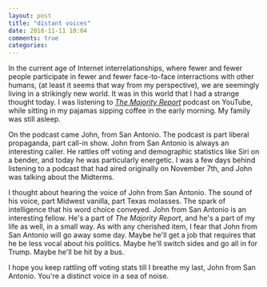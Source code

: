 ```yaml
---
layout: post
title: "distant voices"
date: 2018-11-11 10:04
comments: true
categories: 
---
```

In the current age of Internet interrelationships, where fewer and fewer people participate in fewer and fewer face-to-face interractions with other humans,
(at least it seems that way from my perspective), we are seemingly living in a strikingly new world.  It was in this world that I had a strange thought today.
I was listening to [_The Majority Report_](https://www.youtube.com/user/SamSeder/videos?app=desktop) podcast on YouTube, while sitting in my pajamas sipping coffee in the early morning.  My family was still asleep. 
<!-- more -->

On the podcast came John, from San Antonio.  The podcast is part liberal propaganda, part call-in show.  John from San Antonio is always an interesting caller.
He rattles off voting and demographic statistics like Siri on a bender, and today he was particularly energetic.  I was a few days behind listening to a podcast that
had aired originally on November 7th, and John was talking about the Midterms.

I thought about hearing the voice of John from San Antonio.  The sound of his voice, part Midwest vanilla, part Texas molasses.  The spark of intelligence that his
word choice conveyed.  John from San Antonio is an interesting fellow.  He's a part of _The Majority Report_, and he's a part of my life as well, in a small way.
As with any cherished item, I fear that John from San Antonio will go away some day.  Maybe he'll get a job that requires that he be less vocal about his politics.
Maybe he'll switch sides and go all in for Trump.  Maybe he'll be hit by a bus.

I hope you keep rattling off voting stats till I breathe my last, John from San Antonio.  You're a distinct voice in a sea of noise. 
<!-- see https://github.com/Shopify/liquid/wiki/Liquid-for-Designers for stuff 
# H1
## H2
[I'm an inline-style link](https://www.google.com)
![alt text](https://github.com/adam-p/markdown-here/raw/master/src/common/images/icon48.png 'Logo Title Text 1')
```javascript
var s = 'JavaScript syntax highlighting';
alert(s);
```
   * an unordered list item (note a newline is required before the list begins)
   1. an ordered list item
| Tables        | Are           | Cool  |
| ------------- |:-------------:| -----:|
| col 3 is      | right-aligned | $1600 |
-->
